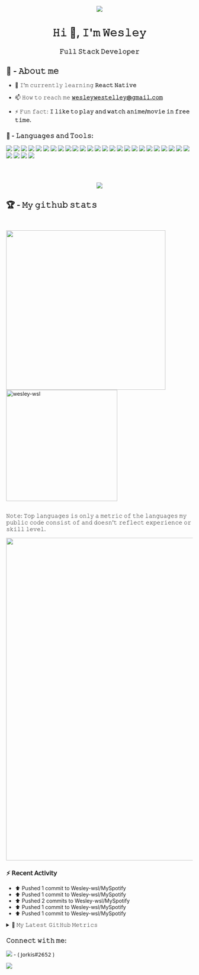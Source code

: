 <p align='center'> <img src='https://31.media.tumblr.com/e75a543e8951d83f8c34e190c0e11e21/tumblr_mp4tjzHQtc1re9sg9o1_500.gif' /> </p>

<h1 align="center">𝙷𝚒 👋, 𝙸'𝚖 𝚆𝚎𝚜𝚕𝚎𝚢</h1>
<h3 align="center">𝙵𝚞𝚕𝚕 𝚂𝚝𝚊𝚌𝚔 𝙳𝚎𝚟𝚎𝚕𝚘𝚙𝚎𝚛</h3>

## 📃 - 𝙰𝚋𝚘𝚞𝚝 𝚖𝚎

- 🌱 𝙸’𝚖 𝚌𝚞𝚛𝚛𝚎𝚗𝚝𝚕𝚢 𝚕𝚎𝚊𝚛𝚗𝚒𝚗𝚐 **𝚁𝚎𝚊𝚌𝚝 𝙽𝚊𝚝𝚒𝚟𝚎**

- 📫 𝙷𝚘𝚠 𝚝𝚘 𝚛𝚎𝚊𝚌𝚑 𝚖𝚎 **𝚠𝚎𝚜𝚕𝚎𝚢𝚠𝚎𝚜𝚝𝚎𝚕𝚕𝚎𝚢@𝚐𝚖𝚊𝚒𝚕.𝚌𝚘𝚖**

- ⚡ 𝙵𝚞𝚗 𝚏𝚊𝚌𝚝: **𝙸 𝚕𝚒𝚔𝚎 𝚝𝚘 𝚙𝚕𝚊𝚢 𝚊𝚗𝚍 𝚠𝚊𝚝𝚌𝚑 𝚊𝚗𝚒𝚖𝚎/𝚖𝚘𝚟𝚒𝚎 𝚒𝚗 𝚏𝚛𝚎𝚎 𝚝𝚒𝚖𝚎.**


### 🚀 - 𝙻𝚊𝚗𝚐𝚞𝚊𝚐𝚎𝚜 𝚊𝚗𝚍 𝚃𝚘𝚘𝚕𝚜:
<p align="left"> 
<img src="https://img.shields.io/badge/HTML5-000?style=for-the-badge&logo=html5&logoColor=70e000" />
<img src="https://img.shields.io/badge/CSS3-000?style=for-the-badge&logo=css3&logoColor=70e000" />
<img src="https://img.shields.io/badge/JavaScript-000?style=for-the-badge&logo=javascript&logoColor=70e000" />
<img src="https://img.shields.io/badge/TypeScript-000?style=for-the-badge&logo=typescript&logoColor=70e000" />
<img src="https://img.shields.io/badge/MongoDB-000?style=for-the-badge&logo=mongodb&logoColor=70e000" />
<img src="https://img.shields.io/badge/Node.js-000?style=for-the-badge&logo=nodedotjs&logoColor=70e000" />
<img src="https://img.shields.io/badge/Yarn-000?style=for-the-badge&logo=yarn&logoColor=70e000" />
<img src="https://img.shields.io/badge/Express.js-000?style=for-the-badge&logo=express&logoColor=70e000" />
<img src="https://img.shields.io/badge/Jest-000?style=for-the-badge&logo=jest&logoColor=70e000" />
<img src="https://img.shields.io/badge/React-000?style=for-the-badge&logo=react&logoColor=70e000" />
<img src="https://img.shields.io/badge/Redux-000?style=for-the-badge&logo=redux&logoColor=70e000" />
<img src="https://img.shields.io/badge/Electron-000?style=for-the-badge&logo=electron&logoColor=70e000" />  
<img src="https://img.shields.io/badge/Bootstrap-000?style=for-the-badge&logo=bootstrap&logoColor=70e000" />  
<img src="https://img.shields.io/badge/GraphQl-000?style=for-the-badge&logo=graphql&logoColor=70e000" />
<img src="https://img.shields.io/badge/Apollo%20GraphQL-000?&style=for-the-badge&logo=Apollo%20GraphQL&logoColor=70e000" />  
<img src="https://img.shields.io/badge/next.js-000?style=for-the-badge&logo=nextdotjs&logoColor=70e000" />  
<img src="https://img.shields.io/badge/firebase-000?style=for-the-badge&logo=firebase&logoColor=70e000" />  
<img src="https://img.shields.io/badge/Insomnia-000?style=for-the-badge&logo=Insomnia&logoColor=70e000" />  
<img src="https://img.shields.io/badge/Cypress-000?style=for-the-badge&logo=cypress&logoColor=70e000" />  
<img src="https://img.shields.io/badge/Windows-000?style=for-the-badge&logo=windows&logoColor=70e000" />
<img src="https://img.shields.io/badge/Visual_Studio-000?style=for-the-badge&logo=visual%20studio&logoColor=70e000" />  
<img src="https://img.shields.io/badge/Figma-000?style=for-the-badge&logo=figma&logoColor=70e000" />  
<img src="https://img.shields.io/badge/Sass-000?style=for-the-badge&logo=sass&logoColor=70e000" />  
<img src="https://img.shields.io/badge/styled--components-000?style=for-the-badge&logo=styled-components&logoColor=70e000" />  
<img src="https://img.shields.io/badge/eslint-000?style=for-the-badge&logo=eslint&logoColor=70e000" />  
<img src="https://img.shields.io/badge/prettier-000?style=for-the-badge&logo=prettier&logoColor=70e000" />  
<img src="https://img.shields.io/badge/JWT-000?style=for-the-badge&logo=JSON%20web%20tokens&logoColor=70e000" />  
<img src="https://img.shields.io/badge/React_Native-000?style=for-the-badge&logo=react&logoColor=70e000" />   
<img src="https://img.shields.io/badge/Expo-000?style=for-the-badge&logo=expo&logoColor=70e000" />  
</p>


</br>
</br>


<p align='center'><img src='https://github-readme-streak-stats.herokuapp.com/?user=Wesley-wsl&theme=chartreuse-dark' /> </p>

## 🏆 - 𝙼𝚢 𝚐𝚒𝚝𝚑𝚞𝚋 𝚜𝚝𝚊𝚝𝚜

</br>

<a href="https://github.com/SubhamRaoniar28/github-readme-stats"><img align='left' width="430px" src='https://github-readme-stats.vercel.app/api?username=Wesley-wsl&show_icons=true&theme=chartreuse-dark&count_private=true'/></a>

<a href="https://github.com/SubhamRaoniar28/github-readme-stats"><img align="bottom" width="300px" src="https://github-readme-stats.vercel.app/api/top-langs?username=Wesley-wsl&show_icons=true&locale=en&layout=compact&theme=chartreuse-dark&count_private=true" alt="wesley-wsl"/></a>

<p> </br>𝙽𝚘𝚝𝚎: 𝚃𝚘𝚙 𝚕𝚊𝚗𝚐𝚞𝚊𝚐𝚎𝚜 𝚒𝚜 𝚘𝚗𝚕𝚢 𝚊 𝚖𝚎𝚝𝚛𝚒𝚌 𝚘𝚏 𝚝𝚑𝚎 𝚕𝚊𝚗𝚐𝚞𝚊𝚐𝚎𝚜 𝚖𝚢 𝚙𝚞𝚋𝚕𝚒𝚌 𝚌𝚘𝚍𝚎 𝚌𝚘𝚗𝚜𝚒𝚜𝚝 𝚘𝚏 𝚊𝚗𝚍 𝚍𝚘𝚎𝚜𝚗'𝚝 𝚛𝚎𝚏𝚕𝚎𝚌𝚝 𝚎𝚡𝚙𝚎𝚛𝚒𝚎𝚗𝚌𝚎 𝚘𝚛 𝚜𝚔𝚒𝚕𝚕 𝚕𝚎𝚟𝚎𝚕.</p>

<img src="https://activity-graph.herokuapp.com/graph?username=Wesley-wsl&theme=chartreuse-dark&line=17bf1a&point=70e000" width="870px" />

### :zap: 𝖱𝖾𝖼𝖾𝗇𝗍 𝖠𝖼𝗍𝗂𝗏𝗂𝗍𝗒

* ⬆️ Pushed 1 commit to Wesley-wsl/MySpotify
* ⬆️ Pushed 1 commit to Wesley-wsl/MySpotify
* ⬆️ Pushed 2 commits to Wesley-wsl/MySpotify
* ⬆️ Pushed 1 commit to Wesley-wsl/MySpotify
* ⬆️ Pushed 1 commit to Wesley-wsl/MySpotify

<details>
  <summary>🔔 𝙼𝚢 𝙻𝚊𝚝𝚎𝚜𝚝 𝙶𝚒𝚝𝙷𝚞𝚋 𝙼𝚎𝚝𝚛𝚒𝚌𝚜</summary>

![Metrics](https://metrics.lecoq.io/Wesley-wsl)

</details>

<h3 align="left">𝙲𝚘𝚗𝚗𝚎𝚌𝚝 𝚠𝚒𝚝𝚑 𝚖𝚎:</h3>
<p align="left">
<img src="https://img.shields.io/badge/Jorkis2652-000?style=for-the-badge&logo=discord&logoColor=70e000" /> - ( 𝖩𝗈𝗋𝗄𝗂𝗌#𝟤𝟨𝟧𝟤 )
 </p>
 
 <p align="left">
<img src="https://img.shields.io/badge/wesleywestelley@gmail.com-000?style=for-the-badge&logo=gmail&logoColor=70e000" />
 </p>
